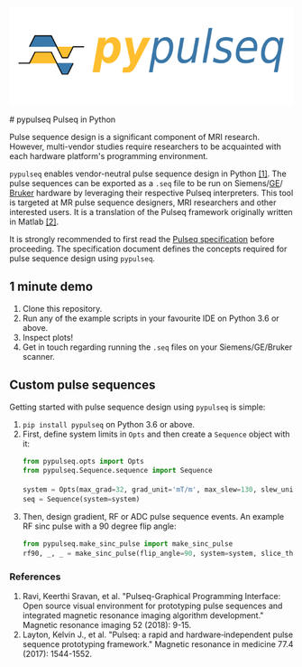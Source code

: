 <p align="center">
<img src="logo.png"/>
</p>
# pypulseq
Pulseq in Python

Pulse sequence design is a significant component of MRI research. However, multi-vendor studies require researchers to 
be acquainted with each hardware platform's programming environment.

`pypulseq` enables vendor-neutral pulse sequence design in Python [[1]](#references). The pulse sequences can be 
exported as a `.seq` file to be run on  Siemens/[GE](https://toppemri.github.io)/
[Bruker](https://github.com/pulseq/bruker_interpreter) hardware by leveraging their respective Pulseq interpreters. 
This tool is targeted at MR pulse sequence designers, MRI researchers and other interested users. It is a translation 
of the Pulseq framework originally written in Matlab [[2]](#references).

It is strongly recommended to first read the [Pulseq specification](https://pulseq.github.io/specification.pdf) 
before proceeding. The specification document defines the concepts required for pulse sequence design using `pypulseq`.   

## 1 minute demo
1. Clone this repository.
2. Run any of the example scripts in your favourite IDE on Python 3.6 or above.
3. Inspect plots!
4. Get in touch regarding running the `.seq` files on your Siemens/GE/Bruker scanner.

## Custom pulse sequences
Getting started with pulse sequence design using `pypulseq` is simple:
1. `pip install pypulseq` on Python 3.6 or above.
2. First, define system limits in `Opts` and then create a `Sequence` object with it:
    ```python
    from pypulseq.opts import Opts
    from pypulseq.Sequence.sequence import Sequence
    
    system = Opts(max_grad=32, grad_unit='mT/m', max_slew=130, slew_unit='mT/m/s')
    seq = Sequence(system=system)
    ```
3. Then, design gradient, RF or ADC pulse sequence events. An example RF sinc pulse with a 90 degree flip angle:
    ```python
    from pypulseq.make_sinc_pulse import make_sinc_pulse
    rf90, _, _ = make_sinc_pulse(flip_angle=90, system=system, slice_thickness=5e-3, apodization=0.5, time_bw_product=4)
    ```

### References
1. Ravi, Keerthi Sravan, et al. "Pulseq-Graphical Programming Interface: Open source visual environment for prototyping 
pulse sequences and integrated magnetic resonance imaging algorithm development." Magnetic resonance imaging 52 (2018): 
9-15.
2. Layton, Kelvin J., et al. "Pulseq: a rapid and hardware‐independent pulse sequence prototyping framework." Magnetic 
resonance in medicine 77.4 (2017): 1544-1552.
